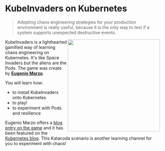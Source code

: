 # KubeInvaders on Kubernetes #

> Adopting chaos engineering strategies for your production environment is really useful, because it is the only way to test if a system supports unexpected destructive events.

<img align="right" src="/javajon/courses/kubernetes-chaos/kubeinvaders/assets/kubeinvaders.gif" width=300>

KubeInvaders is a lighthearted gamified way of learning chaos engineering on Kubernetes. It's like Space Invaders but the aliens are the Pods. The game was create by **[Eugenio Marzo](https://www.linkedin.com/in/eugenio-marzo-646a6742/?originalSubdomain=it)**.

You will learn how:

- to install KubeInvaders onto Kubernetes
- to play!
- to experiment with Pods and resilience

Eugenio Marzo offers a [blog entry on the game](https://devopstribe.it/) and it has been featured on the [Kubernetes blog](https://kubernetes.io/blog/2020/01/22/kubeinvaders-gamified-chaos-engineering-tool-for-kubernetes/). This Katacoda scenario is another learning channel for you to experiment with chaos!


